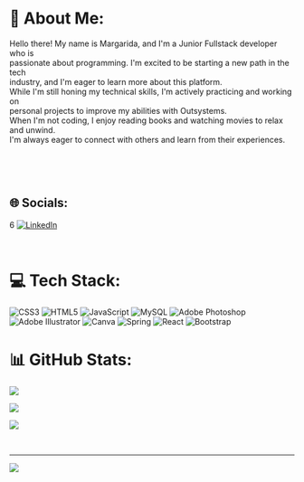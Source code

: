 # 💫 About Me:

Hello there! My name is Margarida, and I'm a Junior Fullstack developer who is <br>passionate about programming. I'm excited to be starting a new path in the tech <br>industry, and I'm eager to learn more about this platform.<br>While I'm still honing my technical skills, I'm actively practicing and working on <br>personal projects to improve my abilities with Outsystems. <br>When I'm not coding, I enjoy reading books and watching movies to relax and unwind. <br>I'm always eager to connect with others and learn from their experiences. 

​

​

## 🌐 Socials:
6
[![LinkedIn](https://img.shields.io/badge/LinkedIn-%230077B5.svg?logo=linkedin&logoColor=white)](https://linkedin.com/in/https://www.linkedin.com/in/ana-margarida-almostdev/) 

​

# 💻 Tech Stack:

![CSS3](https://img.shields.io/badge/css3-%231572B6.svg?style=plastic&logo=css3&logoColor=white) ![HTML5](https://img.shields.io/badge/html5-%23E34F26.svg?style=plastic&logo=html5&logoColor=white) ![JavaScript](https://img.shields.io/badge/javascript-%23323330.svg?style=plastic&logo=javascript&logoColor=%23F7DF1E) ![MySQL](https://img.shields.io/badge/mysql-%2300f.svg?style=plastic&logo=mysql&logoColor=white) ![Adobe Photoshop](https://img.shields.io/badge/adobephotoshop-%2331A8FF.svg?style=plastic&logo=adobephotoshop&logoColor=white) ![Adobe Illustrator](https://img.shields.io/badge/adobeillustrator-%23FF9A00.svg?style=plastic&logo=adobeillustrator&logoColor=white) ![Canva](https://img.shields.io/badge/Canva-%2300C4CC.svg?style=plastic&logo=Canva&logoColor=white) ![Spring](https://img.shields.io/badge/spring-%236DB33F.svg?style=plastic&logo=spring&logoColor=white) ![React](https://img.shields.io/badge/react-%2320232a.svg?style=plastic&logo=react&logoColor=%2361DAFB) ![Bootstrap](https://img.shields.io/badge/bootstrap-%23563D7C.svg?style=plastic&logo=bootstrap&logoColor=white)

# 📊 GitHub Stats:

![](https://github-readme-stats.vercel.app/api?username=MagsAlmeida&theme=dracula&hide_border=false&include_all_commits=false&count_private=false)<br/>

![](https://github-readme-streak-stats.herokuapp.com/?user=MagsAlmeida&theme=dracula&hide_border=false)<br/>

![](https://github-readme-stats.vercel.app/api/top-langs/?username=MagsAlmeida&theme=dracula&hide_border=false&include_all_commits=false&count_private=false&layout=compact)

​

---

[![](https://visitcount.itsvg.in/api?id=MagsAlmeida&icon=0&color=4)](https://visitcount.itsvg.in)

​

